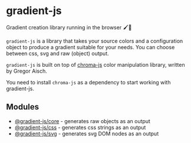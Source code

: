 # gradient-js
Gradient creation library running in the browser 🖌🌈

`gradient-js` is a library that takes your source colors and a configuration object to produce a gradient suitable for your needs. You can choose between css, svg and raw (object) output.

`gradient-js` is built on top of [chroma-js](https://github.com/gka/chroma.js) color manipulation library, written by Gregor Aisch.

You need to install `chroma-js` as a dependency to start working with gradient-js.

## Modules

- [@gradient-js/core](https://github.com/afternoon2/gradient-js/tree/dev/packages/core) - generates raw objects as an output
- [@gradient-js/css](https://github.com/afternoon2/gradient-js/tree/dev/packages/css) - generates css strings as an output
- [@gradient-js/svg](https://github.com/afternoon2/gradient-js/tree/dev/packages/svg) - generates svg DOM nodes as an output
